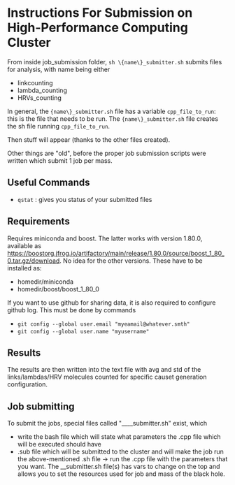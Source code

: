 # Instructions For Submission on High-Performance Computing Cluster

From inside job_submission folder, `sh \{name\}_submitter.sh` submits files for analysis, with name being either

- linkcounting
- lambda_counting
- HRVs_counting

In general, the `{name\}_submitter.sh` file has a variable `cpp_file_to_run`: this is the file that needs to be run. The `{name\}_submitter.sh` file creates the sh file running `cpp_file_to_run`.

Then stuff will appear (thanks to the other files created).

Other things are "old", before the proper job submission scripts were written
which submit 1 job per mass.

## Useful Commands

- `qstat` : gives you status of your submitted files

## Requirements

Requires miniconda and boost. The latter works with version 1.80.0, available as <https://boostorg.jfrog.io/artifactory/main/release/1.80.0/source/boost_1_80_0.tar.gz/download>. No idea for the other versions. These have to be installed as:

- homedir/miniconda
- homedir/boost/boost_1_80_0

If you want to use github for sharing data, it is also required to configure github log. This must be done by commands

- `git config --global user.email "myeamail@whatever.smth"`
- `git config --global user.name "myusername"`

## Results

The results are then written into the text file with avg and std of the links/lambdas/HRV molecules
counted for specific causet generation configuration.

## Job submitting

To submit the jobs, special files called "____submitter.sh" exist, which
- write the bash file which will state what parameters the .cpp file which will be executed should have
- .sub file which will be submitted to the cluster and will make the job run the above-mentioned .sh file
	-> run the .cpp file with the parameters that you want.
The __submitter.sh file(s) has vars to change on the top and allows you to set the resources used for job
and mass of the black hole.

